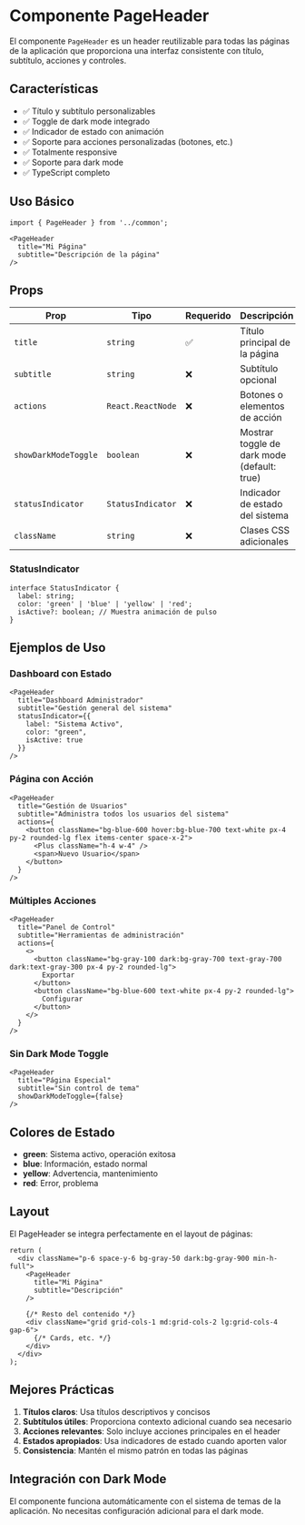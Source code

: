 # Componente PageHeader

El componente `PageHeader` es un header reutilizable para todas las páginas de la aplicación que proporciona una interfaz consistente con título, subtítulo, acciones y controles.

## Características

- ✅ Título y subtítulo personalizables
- ✅ Toggle de dark mode integrado
- ✅ Indicador de estado con animación
- ✅ Soporte para acciones personalizadas (botones, etc.)
- ✅ Totalmente responsive
- ✅ Soporte para dark mode
- ✅ TypeScript completo

## Uso Básico

```tsx
import { PageHeader } from '../common';

<PageHeader 
  title="Mi Página"
  subtitle="Descripción de la página"
/>
```

## Props

| Prop | Tipo | Requerido | Descripción |
|------|------|-----------|-------------|
| `title` | `string` | ✅ | Título principal de la página |
| `subtitle` | `string` | ❌ | Subtítulo opcional |
| `actions` | `React.ReactNode` | ❌ | Botones o elementos de acción |
| `showDarkModeToggle` | `boolean` | ❌ | Mostrar toggle de dark mode (default: true) |
| `statusIndicator` | `StatusIndicator` | ❌ | Indicador de estado del sistema |
| `className` | `string` | ❌ | Clases CSS adicionales |

### StatusIndicator

```tsx
interface StatusIndicator {
  label: string;
  color: 'green' | 'blue' | 'yellow' | 'red';
  isActive?: boolean; // Muestra animación de pulso
}
```

## Ejemplos de Uso

### Dashboard con Estado
```tsx
<PageHeader 
  title="Dashboard Administrador"
  subtitle="Gestión general del sistema"
  statusIndicator={{
    label: "Sistema Activo",
    color: "green",
    isActive: true
  }}
/>
```

### Página con Acción
```tsx
<PageHeader 
  title="Gestión de Usuarios"
  subtitle="Administra todos los usuarios del sistema"
  actions={
    <button className="bg-blue-600 hover:bg-blue-700 text-white px-4 py-2 rounded-lg flex items-center space-x-2">
      <Plus className="h-4 w-4" />
      <span>Nuevo Usuario</span>
    </button>
  }
/>
```

### Múltiples Acciones
```tsx
<PageHeader 
  title="Panel de Control"
  subtitle="Herramientas de administración"
  actions={
    <>
      <button className="bg-gray-100 dark:bg-gray-700 text-gray-700 dark:text-gray-300 px-4 py-2 rounded-lg">
        Exportar
      </button>
      <button className="bg-blue-600 text-white px-4 py-2 rounded-lg">
        Configurar
      </button>
    </>
  }
/>
```

### Sin Dark Mode Toggle
```tsx
<PageHeader 
  title="Página Especial"
  subtitle="Sin control de tema"
  showDarkModeToggle={false}
/>
```

## Colores de Estado

- **green**: Sistema activo, operación exitosa
- **blue**: Información, estado normal
- **yellow**: Advertencia, mantenimiento
- **red**: Error, problema

## Layout

El PageHeader se integra perfectamente en el layout de páginas:

```tsx
return (
  <div className="p-6 space-y-6 bg-gray-50 dark:bg-gray-900 min-h-full">
    <PageHeader 
      title="Mi Página"
      subtitle="Descripción"
    />
    
    {/* Resto del contenido */}
    <div className="grid grid-cols-1 md:grid-cols-2 lg:grid-cols-4 gap-6">
      {/* Cards, etc. */}
    </div>
  </div>
);
```

## Mejores Prácticas

1. **Títulos claros**: Usa títulos descriptivos y concisos
2. **Subtítulos útiles**: Proporciona contexto adicional cuando sea necesario
3. **Acciones relevantes**: Solo incluye acciones principales en el header
4. **Estados apropiados**: Usa indicadores de estado cuando aporten valor
5. **Consistencia**: Mantén el mismo patrón en todas las páginas

## Integración con Dark Mode

El componente funciona automáticamente con el sistema de temas de la aplicación. No necesitas configuración adicional para el dark mode.
